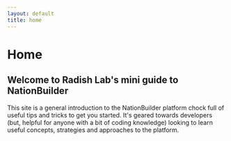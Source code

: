 ```yaml
---
layout: default
title: home
---
```


# Home

## Welcome to Radish Lab's mini guide to NationBuilder

This site is a general introduction to the NationBuilder platform chock full of useful tips and tricks to get you started. It's geared towards developers (but, helpful for anyone with a bit of coding knowledge) looking to learn useful concepts, strategies and approaches to the platform.
